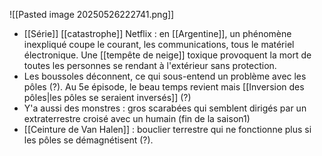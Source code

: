 ![[Pasted image 20250526222741.png]]
- [[Série]] [[catastrophe]] Netflix : en [[Argentine]], un phénomène inexpliqué coupe le courant, les communications, tous le matériel électronique. Une [[tempête de neige]] toxique provoquent la mort de toutes les personnes se rendant à l'extérieur sans protection. 
- Les boussoles déconnent, ce qui sous-entend un problème avec les pôles (?). Au 5e épisode, le beau temps revient mais [[Inversion des pôles|les pôles se seraient inversés]] (?)
- Y'a aussi des monstres : gros scarabées qui semblent dirigés par un extraterrestre croisé avec un humain (fin de la saison1)
- [[Ceinture de Van Halen]] : bouclier terrestre qui ne fonctionne plus si les pôles se démagnétisent (?).

